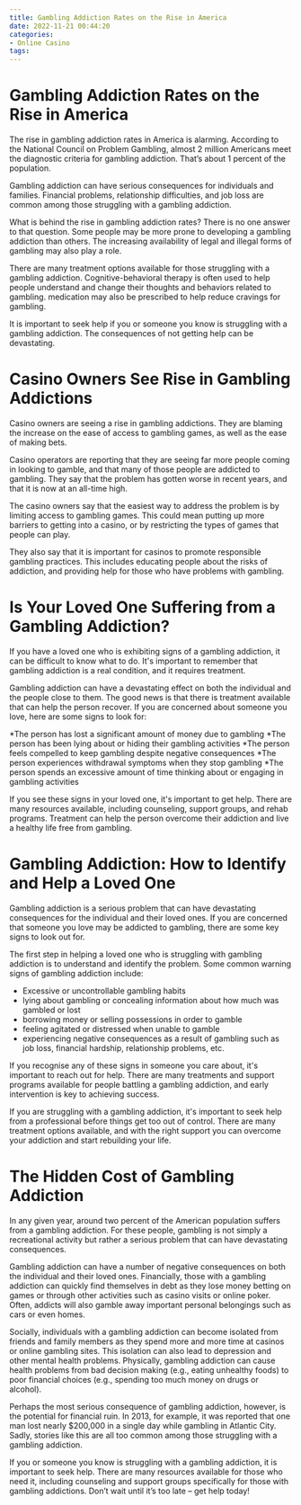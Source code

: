 ```yaml
---
title: Gambling Addiction Rates on the Rise in America
date: 2022-11-21 00:44:20
categories:
- Online Casino
tags:
---
```



#  Gambling Addiction Rates on the Rise in America

The rise in gambling addiction rates in America is alarming. According to the National Council on Problem Gambling, almost 2 million Americans meet the diagnostic criteria for gambling addiction. That’s about 1 percent of the population.

Gambling addiction can have serious consequences for individuals and families. Financial problems, relationship difficulties, and job loss are common among those struggling with a gambling addiction.

What is behind the rise in gambling addiction rates? There is no one answer to that question. Some people may be more prone to developing a gambling addiction than others. The increasing availability of legal and illegal forms of gambling may also play a role.

There are many treatment options available for those struggling with a gambling addiction. Cognitive-behavioral therapy is often used to help people understand and change their thoughts and behaviors related to gambling. medication may also be prescribed to help reduce cravings for gambling.

It is important to seek help if you or someone you know is struggling with a gambling addiction. The consequences of not getting help can be devastating.

#  Casino Owners See Rise in Gambling Addictions

Casino owners are seeing a rise in gambling addictions. They are blaming the increase on the ease of access to gambling games, as well as the ease of making bets.

Casino operators are reporting that they are seeing far more people coming in looking to gamble, and that many of those people are addicted to gambling. They say that the problem has gotten worse in recent years, and that it is now at an all-time high.

The casino owners say that the easiest way to address the problem is by limiting access to gambling games. This could mean putting up more barriers to getting into a casino, or by restricting the types of games that people can play.

They also say that it is important for casinos to promote responsible gambling practices. This includes educating people about the risks of addiction, and providing help for those who have problems with gambling.

#  Is Your Loved One Suffering from a Gambling Addiction?

If you have a loved one who is exhibiting signs of a gambling addiction, it can be difficult to know what to do. It's important to remember that gambling addiction is a real condition, and it requires treatment.



Gambling addiction can have a devastating effect on both the individual and the people close to them. The good news is that there is treatment available that can help the person recover. If you are concerned about someone you love, here are some signs to look for:

*The person has lost a significant amount of money due to gambling
*The person has been lying about or hiding their gambling activities
*The person feels compelled to keep gambling despite negative consequences
*The person experiences withdrawal symptoms when they stop gambling
*The person spends an excessive amount of time thinking about or engaging in gambling activities

If you see these signs in your loved one, it's important to get help. There are many resources available, including counseling, support groups, and rehab programs. Treatment can help the person overcome their addiction and live a healthy life free from gambling.

#  Gambling Addiction: How to Identify and Help a Loved One

Gambling addiction is a serious problem that can have devastating consequences for the individual and their loved ones. If you are concerned that someone you love may be addicted to gambling, there are some key signs to look out for.

The first step in helping a loved one who is struggling with gambling addiction is to understand and identify the problem. Some common warning signs of gambling addiction include:

- Excessive or uncontrollable gambling habits
- lying about gambling or concealing information about how much was gambled or lost
- borrowing money or selling possessions in order to gamble
- feeling agitated or distressed when unable to gamble
- experiencing negative consequences as a result of gambling such as job loss, financial hardship, relationship problems, etc.

If you recognise any of these signs in someone you care about, it's important to reach out for help. There are many treatments and support programs available for people battling a gambling addiction, and early intervention is key to achieving success.

If you are struggling with a gambling addiction, it's important to seek help from a professional before things get too out of control. There are many treatment options available, and with the right support you can overcome your addiction and start rebuilding your life.

#  The Hidden Cost of Gambling Addiction

In any given year, around two percent of the American population suffers from a gambling addiction. For these people, gambling is not simply a recreational activity but rather a serious problem that can have devastating consequences.

Gambling addiction can have a number of negative consequences on both the individual and their loved ones. Financially, those with a gambling addiction can quickly find themselves in debt as they lose money betting on games or through other activities such as casino visits or online poker. Often, addicts will also gamble away important personal belongings such as cars or even homes.

Socially, individuals with a gambling addiction can become isolated from friends and family members as they spend more and more time at casinos or online gambling sites. This isolation can also lead to depression and other mental health problems. Physically, gambling addiction can cause health problems from bad decision making (e.g., eating unhealthy foods) to poor financial choices (e.g., spending too much money on drugs or alcohol).

Perhaps the most serious consequence of gambling addiction, however, is the potential for financial ruin. In 2013, for example, it was reported that one man lost nearly $200,000 in a single day while gambling in Atlantic City. Sadly, stories like this are all too common among those struggling with a gambling addiction.

If you or someone you know is struggling with a gambling addiction, it is important to seek help. There are many resources available for those who need it, including counseling and support groups specifically for those with gambling addictions. Don’t wait until it’s too late – get help today!